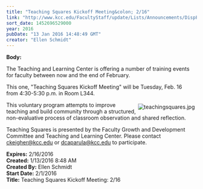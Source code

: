 ```yaml
---
title: "Teaching Squares Kickoff Meeting&colon; 2/16"
link: "http://www.kcc.edu/FacultyStaff/update/Lists/Announcements/DispForm.aspx?ID=2137"
sort_date: 1452696529000
year: 2016
pubDate: "13 Jan 2016 14:48:49 GMT"
creator: "Ellen Schmidt"
---
```


<div><b>Body:</b> <div class="ExternalClassC0089A589C864D0EB01B1E58232A3FDD"><p>​The Teaching and Learning Center is offering a number of training events for faculty between now and the end of February.</p>
<p>This one, &quot;Teaching Squares Kickoff Meeting&quot; will be Tuesday, Feb. 16 from 4:30-5:30 p.m. in Room L344. </p>
<p><img alt="teachingsquares.jpg" src="/FacultyStaff/update/Documents/teachingsquares.jpg" style="vertical-align:auto;float:right;margin:5px" />This voluntary program attempts to improve teaching and build community through a structured, non-evaluative process of classroom observation and shared reflection.</p>
<p>Teaching Squares is presented by the Faculty Growth and Development Committee and Teaching and Learning Center. Please contact <a href="mailto:ckeigher@kcc.edu">ckeigher@kcc.edu</a> or <a href="mailto:dcaparula@kcc.edu">dcaparula@kcc.edu</a> to participate.</p></div></div>
<div><b>Expires:</b> 2/16/2016</div>
<div><b>Created:</b> 1/13/2016 8:48 AM</div>
<div><b>Created By:</b> Ellen Schmidt</div>
<div><b>Start Date:</b> 2/1/2016</div>
<div><b>Title:</b> Teaching Squares Kickoff Meeting: 2/16</div>
